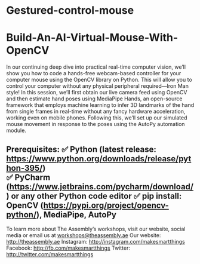 # Gestured-control-mouse
# Build-An-AI-Virtual-Mouse-With-OpenCV
In our continuing deep dive into practical real-time computer vision, we’ll show you how to code a hands-free webcam-based controller for your computer mouse using the OpenCV library on Python. This will allow you to control your computer without any physical peripheral required—Iron Man style!  In this session, we’ll first obtain our live camera feed using OpenCV and then estimate hand poses using MediaPipe Hands, an open-source framework that employs machine learning to infer 3D landmarks of the hand from single frames in real-time without any fancy hardware acceleration, working even on mobile phones. Following this, we’ll set up our simulated mouse movement in response to the poses using the AutoPy automation module.  

Prerequisites: 
✅ Python (latest release: https://www.python.org/downloads/release/python-395/)  
✅ PyCharm (https://www.jetbrains.com/pycharm/download/) or any other Python code editor 
✅ pip install: OpenCV (https://pypi.org/project/opencv-python/), MediaPipe, AutoPy  
-----------------------------------------  
To learn more about The Assembly’s workshops, visit our website, social media or email us at workshops@theassembly.ae  Our website: http://theassembly.ae Instagram: http://instagram.com/makesmartthings Facebook: http://fb.com/makesmartthings Twitter: http://twitter.com/makesmartthings
